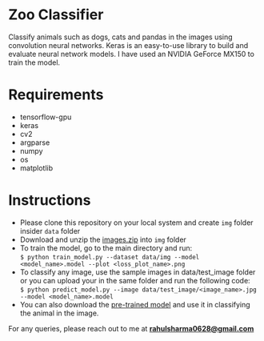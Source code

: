 # Zoo Classifier
Classify animals such as dogs, cats and pandas in the images using convolution neural networks. Keras is an easy-to-use library to build and evaluate neural network models. I have used an NVIDIA GeForce MX150 to train the model.

# Requirements
* tensorflow-gpu
* keras
* cv2
* argparse
* numpy
* os
* matplotlib

# Instructions

* Please clone this repository on your local system and create `img` folder insider `data` folder
* Download and unzip the [images.zip](https://psu.box.com/s/33kmt38s1p22bs5ee6l3mq21mj0ivnus) into `img` folder
* To train the model, go to the main directory and run:<br> `$ python train_model.py --dataset data/img --model <model_name>.model --plot <loss_plot_name>.png`
* To classify any image, use the sample images in data/test_image folder or you can upload your in the same folder and run the following code: <br>
  `$ python predict_model.py --image data/test_image/<image_name>.jpg --model <model_name>.model`
* You can also download the [pre-trained model](https://psu.box.com/s/d2af2th3c2to00lpyu19i782f0861m9c) and use it in classifying the animal in the image. 
  <br>
  
  
For any queries, please reach out to me at **rahulsharma0628@gmail.com**
